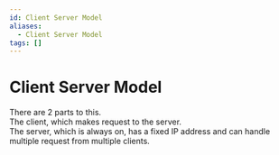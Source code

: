 ```yaml
---
id: Client Server Model
aliases:
  - Client Server Model
tags: []
---
```


# Client Server Model
There are 2 parts to this.  
The client, which makes request to the server.  
The server, which is always on, has a fixed IP address and can handle multiple request from multiple clients.  

